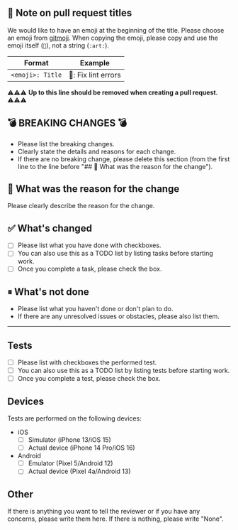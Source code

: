 ## 📝 Note on pull request titles

We would like to have an emoji at the beginning of the title. Please choose an emoji
from [gitmoji](https://gitmoji.dev/).
When copying the emoji, please copy and use the emoji itself (`🎨`), not a string (`:art:`).

| Format           | Example             |
|------------------|---------------------|
| `<emoji>: Title` | 💄: Fix lint errors |

⚠️⚠️⚠️ **Up to this line should be removed when creating a pull request.** ⚠️⚠️⚠️

<!--
********************************************************************************
* Please use the content below as a template for your pull request.            *
* Feel free to remove sections which do not make sense.                        *
********************************************************************************
-->

## 💣 BREAKING CHANGES 💣

- Please list the breaking changes.
- Clearly state the details and reasons for each change.
- If there are no breaking change, please delete this section (from the first line to the line before "## 🤔 What was the
  reason for the change").

## 🤔 What was the reason for the change

Please clearly describe the reason for the change.

## ✅ What's changed

- [ ] Please list what you have done with checkboxes.
- [ ] You can also use this as a TODO list by listing tasks before starting work.
- [ ] Once you complete a task, please check the box.

## ⏸ What's not done

- Please list what you haven't done or don't plan to do.
- If there are any unresolved issues or obstacles, please also list them.

---

<!-- Please use the sections before the divider above as the commit message when enabling auto-merge. -->

## Tests

- [ ] Please list with checkboxes the performed test.
- [ ] You can also use this as a TODO list by listing tests before starting work.
- [ ] Once you complete a test, please check the box.

## Devices

Tests are performed on the following devices:

- iOS
  - [ ] Simulator (iPhone 13/iOS 15)
  - [ ] Actual device (iPhone 14 Pro/iOS 16)
- Android
  - [ ] Emulator (Pixel 5/Android 12)
  - [ ] Actual device (Pixel 4a/Android 13)

## Other

If there is anything you want to tell the reviewer or if you have any concerns, please write them here.
If there is nothing, please write "None".
